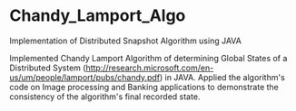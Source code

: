 # Chandy_Lamport_Algo

Implementation of Distributed Snapshot Algorithm using JAVA

Implemented Chandy Lamport Algorithm of determining Global States of a Distributed System (http://research.microsoft.com/en-us/um/people/lamport/pubs/chandy.pdf) in JAVA. 
Applied the algorithm's code on Image processing and Banking applications to demonstrate the consistency of the algorithm's final recorded state.
